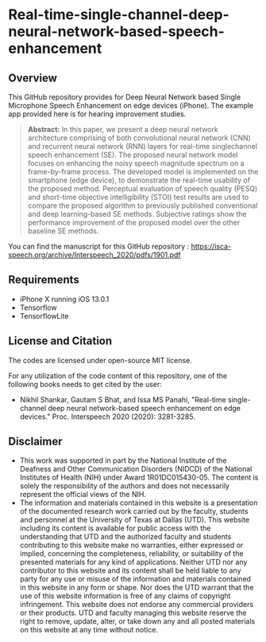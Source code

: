 # Real-time-single-channel-deep-neural-network-based-speech-enhancement

## Overview

This GitHub repository provides for Deep Neural Network based Single Microphone Speech Enhancement on edge devices (iPhone). The example app provided here is for hearing improvement studies. 
> **Abstract:** In this paper, we present a deep neural network architecture comprising of both convolutional neural network (CNN) and recurrent neural network (RNN) layers for real-time singlechannel speech enhancement (SE). The proposed neural network model focuses on enhancing the noisy speech magnitude spectrum on a frame-by-frame process. The developed model is implemented on the smartphone (edge device), to demonstrate the real-time usability of the proposed method. Perceptual evaluation of speech quality (PESQ) and short-time objective intelligibility (STOI) test results are used to compare the proposed algorithm to previously published conventional and deep learning-based SE methods. Subjective ratings show the performance improvement of the proposed model over the other baseline SE methods.

You can find the manuscript for this GitHub repository : https://isca-speech.org/archive/Interspeech_2020/pdfs/1901.pdf

## Requirements 

- iPhone X running iOS 13.0.1
- Tensorflow
- TensorflowLite

## License and Citation

The codes are licensed under open-source MIT license.

For any utilization of the code content of this repository, one of the following books needs to get cited by the user:

- Nikhil Shankar, Gautam S Bhat, and Issa MS Panahi, "Real-time single-channel deep neural network-based speech enhancement on edge devices." Proc. Interspeech 2020 (2020): 3281-3285.

## Disclaimer

- This work was supported in part by the National Institute of the Deafness and Other Communication Disorders (NIDCD) of the National Institutes of Health (NIH) under Award 1R01DC015430-05. The content is solely the responsibility of the authors and does not necessarily represent the official views of the NIH.
- The information and materials contained in this website is a presentation of the documented research work carried out by the faculty, students and personnel at the University of Texas at Dallas (UTD). This website including its content is available for public access with the understanding that UTD and the authorized faculty and students contributing to this website make no warranties, either expressed or implied, concerning the completeness, reliability, or suitability of the presented materials for any kind of applications. Neither UTD nor any contributor to this website and its content shall be held liable to any party for any use or misuse of the information and materials contained in this website in any form or shape. Nor does the UTD warrant that the use of this website information is free of any claims of copyright infringement. This website does not endorse any commercial providers or their products. UTD and faculty managing this website reserve the right to remove, update, alter, or take down any and all posted materials on this website at any time without notice.
